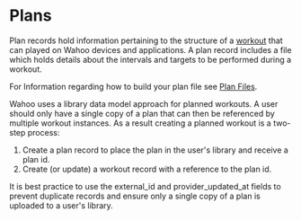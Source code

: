 # Plans

Plan records hold information pertaining to the structure of a [workout](#workouts) that can played on Wahoo devices and applications. A plan record includes a file which holds details about the intervals and targets to be performed during a workout.

For Information regarding how to build your plan file see [Plan Files](#plan-files).

Wahoo uses a library data model approach for planned workouts. A user should only have a single copy of a plan that can then be referenced by multiple workout instances. As a result creating a planned workout is a two-step process: 

1. Create a plan record to place the plan in the user's library and receive a plan id.
2. Create (or update) a workout record with a reference to the plan id.

It is best practice to use the external_id and provider_updated_at fields to prevent duplicate records and ensure only a single copy of a plan is uploaded to a user's library.

